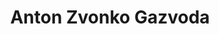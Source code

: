 ---
SICRIS: null
draft: false
fixName: anton_zvonko_gazvoda
lab: Laboratorij za integracijo informacijskih sistemov
labPos: Član laboratorija
location: R2.22 - Laboratorij LIIS
mailInfo: zvone.gazvoda@fri.uni-lj.si
officeHours: null
profName: asist. Anton Zvonko Gazvoda
profTitle: Raziskovalec
telephoneInfo: null
title: Anton Zvonko Gazvoda
---